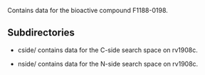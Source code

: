 Contains data for the bioactive compound F1188-0198.

## Subdirectories

- cside/ contains data for the C-side search space on rv1908c.

- nside/ contains data for the N-side search space on rv1908c.

